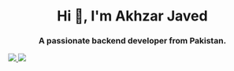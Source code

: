 <h1 align="center">Hi 👋, I'm Akhzar Javed</h1>
<h3 align="center">A passionate backend developer from Pakistan.</h3>

<a href="https://github.com/akhzarjaved">

![](https://github.com/akhzarjaved/akhzarjaved/overview.svg)
![](https://github.com/akhzarjaved/akhzarjaved/languages.svg)

</a>
